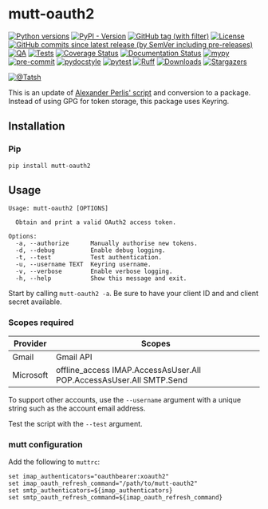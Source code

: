 # mutt-oauth2

[![Python versions](https://img.shields.io/pypi/pyversions/mutt-oauth2.svg?color=blue&logo=python&logoColor=white)](https://www.python.org/)
[![PyPI - Version](https://img.shields.io/pypi/v/mutt-oauth2)](https://pypi.org/project/mutt-oauth2/)
[![GitHub tag (with filter)](https://img.shields.io/github/v/tag/Tatsh/mutt-oauth2)](https://github.com/Tatsh/mutt-oauth2/tags)
[![License](https://img.shields.io/github/license/Tatsh/mutt-oauth2)](https://github.com/Tatsh/mutt-oauth2/blob/master/LICENSE.txt)
[![GitHub commits since latest release (by SemVer including pre-releases)](https://img.shields.io/github/commits-since/Tatsh/mutt-oauth2/v0.0.3/master)](https://github.com/Tatsh/mutt-oauth2/compare/v0.0.3...master)
[![QA](https://github.com/Tatsh/mutt-oauth2/actions/workflows/qa.yml/badge.svg)](https://github.com/Tatsh/mutt-oauth2/actions/workflows/qa.yml)
[![Tests](https://github.com/Tatsh/mutt-oauth2/actions/workflows/tests.yml/badge.svg)](https://github.com/Tatsh/mutt-oauth2/actions/workflows/tests.yml)
[![Coverage Status](https://coveralls.io/repos/github/Tatsh/mutt-oauth2/badge.svg?branch=master)](https://coveralls.io/github/Tatsh/mutt-oauth2?branch=master)
[![Documentation Status](https://readthedocs.org/projects/mutt-oauth2/badge/?version=latest)](https://mutt-oauth2.readthedocs.org/?badge=latest)
[![mypy](https://www.mypy-lang.org/static/mypy_badge.svg)](http://mypy-lang.org/)
[![pre-commit](https://img.shields.io/badge/pre--commit-enabled-brightgreen?logo=pre-commit&logoColor=white)](https://github.com/pre-commit/pre-commit)
[![pydocstyle](https://img.shields.io/badge/pydocstyle-enabled-AD4CD3)](http://www.pydocstyle.org/en/stable/)
[![pytest](https://img.shields.io/badge/pytest-zz?logo=Pytest&labelColor=black&color=black)](https://docs.pytest.org/en/stable/)
[![Ruff](https://img.shields.io/endpoint?url=https://raw.githubusercontent.com/astral-sh/ruff/main/assets/badge/v2.json)](https://github.com/astral-sh/ruff)
[![Downloads](https://static.pepy.tech/badge/mutt-oauth2/month)](https://pepy.tech/project/mutt-oauth2)
[![Stargazers](https://img.shields.io/github/stars/Tatsh/mutt-oauth2?logo=github&style=flat)](https://github.com/Tatsh/mutt-oauth2/stargazers)

[![@Tatsh](https://img.shields.io/badge/dynamic/json?url=https%3A%2F%2Fpublic.api.bsky.app%2Fxrpc%2Fapp.bsky.actor.getProfile%2F%3Factor%3Ddid%3Aplc%3Auq42idtvuccnmtl57nsucz72%26query%3D%24.followersCount%26style%3Dsocial%26logo%3Dbluesky%26label%3DFollow%2520%40Tatsh&query=%24.followersCount&style=social&logo=bluesky&label=Follow%20%40Tatsh)](https://bsky.app/profile/Tatsh.bsky.social)

This is an update of [Alexander Perlis' script](https://github.com/muttmua/mutt/blob/master/contrib/mutt_oauth2.py)
and conversion to a package. Instead of using GPG for token storage, this package uses Keyring.

## Installation

### Pip

```shell
pip install mutt-oauth2
```

## Usage

```plain
Usage: mutt-oauth2 [OPTIONS]

  Obtain and print a valid OAuth2 access token.

Options:
  -a, --authorize      Manually authorise new tokens.
  -d, --debug          Enable debug logging.
  -t, --test           Test authentication.
  -u, --username TEXT  Keyring username.
  -v, --verbose        Enable verbose logging.
  -h, --help           Show this message and exit.
```

Start by calling `mutt-oauth2 -a`. Be sure to have your client ID and and client secret available.

### Scopes required

| Provider  | Scopes                                                              |
| --------- | ------------------------------------------------------------------- |
| Gmail     | Gmail API                                                           |
| Microsoft | offline_access IMAP.AccessAsUser.All POP.AccessAsUser.All SMTP.Send |

To support other accounts, use the `--username` argument with a unique string such as the account
email address.

Test the script with the `--test` argument.

### mutt configuration

Add the following to `muttrc`:

```plain
set imap_authenticators="oauthbearer:xoauth2"
set imap_oauth_refresh_command="/path/to/mutt-oauth2"
set smtp_authenticators=${imap_authenticators}
set smtp_oauth_refresh_command=${imap_oauth_refresh_command}
```
